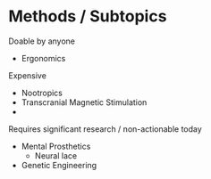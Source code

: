 <!-- TITLE: Human Enhancement -->
<!-- SUBTITLE: A quick summary of Human Enhancement -->

# Methods / Subtopics
Doable by anyone
* Ergonomics

Expensive 
* Nootropics
* Transcranial Magnetic Stimulation
* 


Requires significant research / non-actionable today
* Mental Prosthetics
	* Neural lace
* Genetic Engineering

